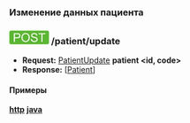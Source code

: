 ### Изменение данных пациента

### ![POST](../../../img/post.png) /patient/update
* **Request:** [PatientUpdate](../../../types/types.md#com.siams.med.api.PatientUpdate) **patient <id, code>**
* **Response:** [[Patient](../../../types/types.md#com.siams.med.api.Patient)]

#### Примеры
**[http](examples/update.md)**
**[java](examples/updateJava.md)**
